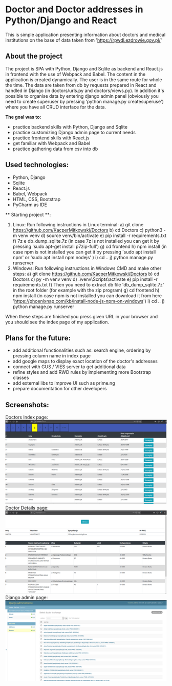 # Doctor and Doctor addresses in Python/Django and React

This is simple application presenting information about doctors and medical institutions on the base of data taken from 'https://rpwdl.ezdrowie.gov.pl/'

## About the project

The project is SPA with Python, Django and Sqlite as backend and React.js in frontend with the use of Webpack and Babel. The content in the application is created dynamically. 
The user is in the same route for whole the time. The data are taken from db by requests prepared in React and handled in Django (in doctors/urls.py and doctors/views.py). In addition it's possible to organise data by entering django admin panel (obviously you need to create superuser by pressing 'python manage.py createsuperuse') where you have all CRUD interface for the data.

**The goal was to:**
- practice backend skills with Python, Django and Sqlite
- practice customizing Django admin page to current needs
- practice frontend skills with React.js
- get familiar with Webpack and Babel
- practice gathering data from csv into db

## Used technologies:
- Python, Django
- Sqlite
- React.js
- Babel, Webpack
- HTML, CSS, Bootstrap
- PyCharm as IDE

** Starting project **:
1. Linux:
    Run following instructions in Linux terminal:
        a) git clone https://github.com/KacperMitkowski/Doctors
        b) cd Doctors
        c) python3 -m venv venv
        d) source venv/bin/activate
        e) pip install -r requirements.txt
        f) 7z e db_dump_sqlite.7z (in case 7z is not installed you can get it by pressing 'sudo apt-get install p7zip-full')
        g) cd frontend
        h) npm install (in case npm is not installed you can get it by pressing 'sudo apt install npm' or 'sudo apt install npm nodejs' )
        i) cd ..
        j) python manage.py runserver
2. Windows:
    Run following instructions in Windows CMD and make other steps:
        a) git clone https://github.com/KacperMitkowski/Doctors
        b) cd Doctors
        c) py -m venv venv
        d) .\venv\Scripts\activate
        e) pip install -r requirements.txt
        f) Then you need to extract db file 'db_dump_sqlite.7z' in the root folder (for example with the zip program)
        g) cd frontend
        h) npm install (in case npm is not installed you can download it from here 'https://phoenixnap.com/kb/install-node-js-npm-on-windows')
        i) cd ..
        j) python manage.py runserver
        
When these steps are finished you press given URL in your browser and you should see the index page of my application.

## Plans for the future:
- add additional functionalities such as: search engine, ordering by pressing column name in index page
- add google maps to display exact location of the doctor's addresses
- connect with GUS / VIES server to get additional data
- refine styles and add RWD rules by implementing more Bootstrap classes
- add external libs to improve UI such as prime.ng
- prepare documentation for other developers

## Screenshots:
Doctors Index page:
<img src="screenshots/screenshot_1.PNG"/>
Doctor Details page:
<img src="screenshots/screenshot_2.PNG"/>
Django admin page:
<img src="screenshots/screenshot_3.PNG"/>
